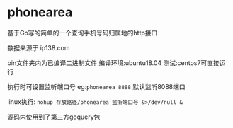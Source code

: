 # phonearea
 基于Go写的简单的一个查询手机号码归属地的http接口

 数据来源于 ip138.com

 bin文件夹内为已编译二进制文件  编译环境:ubuntu18.04  测试:centos7可直接运行

 执行时可设置监听端口号 eg:`phonearea 8888` 默认监听8088端口

 linux执行: `nohup 存放路径/phonearea 监听端口号 &>/dev/null &`

 源码内使用到了第三方goquery包
